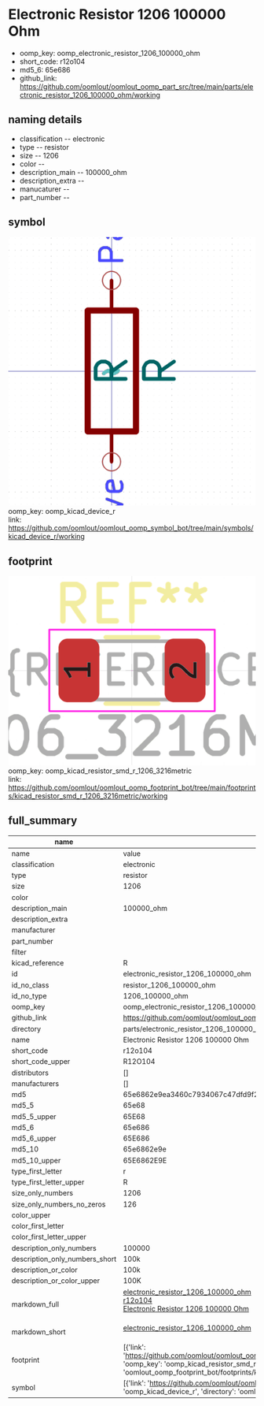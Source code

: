 # Electronic Resistor 1206 100000 Ohm

  
* oomp_key: oomp_electronic_resistor_1206_100000_ohm 
* short_code: r12o104
* md5_6: 65e686  
* github_link: https://github.com/oomlout/oomlout_oomp_part_src/tree/main/parts/electronic_resistor_1206_100000_ohm/working  
## naming details
* classification -- electronic
* type -- resistor
* size -- 1206
* color -- 
* description_main -- 100000_ohm
* description_extra -- 
* manucaturer -- 
* part_number -- 



## symbol

![](symbol/0/working/working_600.png)  
oomp_key: oomp_kicad_device_r  
link: https://github.com/oomlout/oomlout_oomp_symbol_bot/tree/main/symbols/kicad_device_r/working  

## footprint

![](footprint/0/working/working_600.png)  
oomp_key: oomp_kicad_resistor_smd_r_1206_3216metric  
link: https://github.com/oomlout/oomlout_oomp_footprint_bot/tree/main/footprints/kicad_resistor_smd_r_1206_3216metric/working  

## full_summary
| name | value | 
| --- | --- | 
| name | value | 
| classification | electronic | 
| type | resistor | 
| size | 1206 | 
| color |  | 
| description_main | 100000_ohm | 
| description_extra |  | 
| manufacturer |  | 
| part_number |  | 
| filter |  | 
| kicad_reference | R | 
| id | electronic_resistor_1206_100000_ohm | 
| id_no_class | resistor_1206_100000_ohm | 
| id_no_type | 1206_100000_ohm | 
| oomp_key | oomp_electronic_resistor_1206_100000_ohm | 
| github_link | https://github.com/oomlout/oomlout_oomp_part_src/tree/main/parts/electronic_resistor_1206_100000_ohm/working | 
| directory | parts/electronic_resistor_1206_100000_ohm | 
| name | Electronic Resistor 1206 100000 Ohm | 
| short_code | r12o104 | 
| short_code_upper | R12O104 | 
| distributors | [] | 
| manufacturers | [] | 
| md5 | 65e6862e9ea3460c7934067c47dfd9f2 | 
| md5_5 | 65e68 | 
| md5_5_upper | 65E68 | 
| md5_6 | 65e686 | 
| md5_6_upper | 65E686 | 
| md5_10 | 65e6862e9e | 
| md5_10_upper | 65E6862E9E | 
| type_first_letter | r | 
| type_first_letter_upper | R | 
| size_only_numbers | 1206 | 
| size_only_numbers_no_zeros | 126 | 
| color_upper |  | 
| color_first_letter |  | 
| color_first_letter_upper |  | 
| description_only_numbers | 100000 | 
| description_only_numbers_short | 100k | 
| description_or_color | 100k | 
| description_or_color_upper | 100K | 
| markdown_full | [electronic_resistor_1206_100000_ohm](https://github.com/oomlout/oomlout_oomp_part_src/tree/main/parts/electronic_resistor_1206_100000_ohm/working)<br>[r12o104](https://github.com/oomlout/oomlout_oomp_part_src/tree/main/parts/electronic_resistor_1206_100000_ohm/working)<br>[Electronic Resistor 1206 100000 Ohm](https://github.com/oomlout/oomlout_oomp_part_src/tree/main/parts/electronic_resistor_1206_100000_ohm/working)<br><br> | 
| markdown_short | [electronic_resistor_1206_100000_ohm](https://github.com/oomlout/oomlout_oomp_part_src/tree/main/parts/electronic_resistor_1206_100000_ohm/working)<br><br> | 
| footprint | [{'link': 'https://github.com/oomlout/oomlout_oomp_footprint_bot/tree/main/foootprntss/kicad_resistor_smd_r_1206_3216metric', 'oomp_key': 'oomp_kicad_resistor_smd_r_1206_3216metric', 'directory': 'oomlout_oomp_footprint_bot/footprints/kicad_resistor_smd_r_1206_3216metric//working/working.kicad_mod'}] | 
| symbol | [{'link': 'https://github.com/oomlout/oomlout_oomp_symbol_bot/tree/main/symbols/kicad_device_r', 'oomp_key': 'oomp_kicad_device_r', 'directory': 'oomlout_oomp_symbol_bot/symbols/kicad_device_r//working/working.kicad_sym'}] | 

